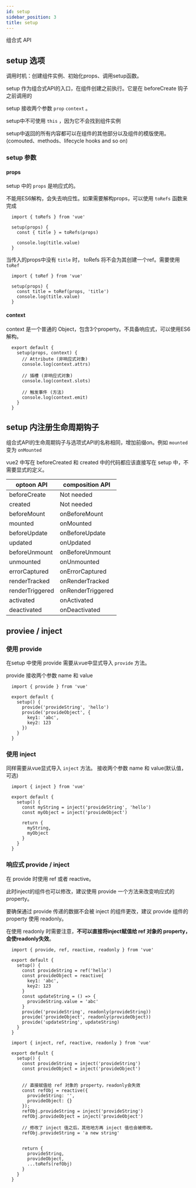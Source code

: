 ```yaml
---
id: setup
sidebar_position: 3
title: setup
---
```


组合式 API

<!-- ![vue2 组件逻辑](https://v3.cn.vuejs.org/images/options-api.png) -->

## setup 选项

调用时机：创建组件实例、初始化props、调用setup函数。

setup 作为组合式API的入口，在组件创建之前执行。它是在 beforeCreate 钩子之前调用的

setup 接收两个参数 `prop` `context` 。

setup中不可使用 `this` ，因为它不会找到组件实例

setup中返回的所有内容都可以在组件的其他部分以及组件的模版使用。(comouted、methods、lifecycle hooks and so on)

### setup 参数

#### props

  setup 中的 `props` 是响应式的。

  不能用ES6解构，会失去响应性。如果需要解构props，可以使用 `toRefs` 函数来完成

  ```
    import { toRefs } from 'vue'

    setup(props) {
      const { title } = toRefs(props)

      console.log(title.value)
    }
  ```

  当传入的props中没有 `title` 时， toRefs 将不会为其创建一个ref。需要使用 `toRef`

  ```
    import { toRef } from 'vue'
    
    setup(props) {
      const title = toRef(props, 'title')
      console.log(title.value)
    }
  ```
#### context

  context 是一个普通的 Object，包含3个property。不具备响应式，可以使用ES6解构。
  ```
    export default {
      setup(props, context) {
        // Attribute (非响应式对象)
        console.log(context.attrs)

        // 插槽 (非响应式对象)
        console.log(context.slots)

        // 触发事件 (方法)
        console.log(context.emit)
      }
    }
  ```

## setup 内注册生命周期钩子

组合式API的生命周期钩子与选项式API的名称相同，增加前缀on。例如 `mounted` 变为 `onMounted`

vue2 中写在 beforeCreated 和 created 中的代码都应该直接写在 setup 中，不需要显式的定义。

  | optoon API | composition API |
  | ---- | ---- |
  | beforeCreate | Not needed |
  | created | Not needed |
  | beforeMount | onBeforeMount |
  | mounted | onMounted |
  | beforeUpdate | onBeforeUpdate |
  | updated | onUpdated |
  | beforeUnmount | onBeforeUnmount |
  | unmounted | onUnmounted |
  | errorCaptured | onErrorCaptured |
  | renderTracked | onRenderTracked |
  | renderTriggered | onRenderTriggered |
  | activated | onActivated |
  | deactivated | onDeactivated |

## proviee / inject

### 使用 provide

在setup 中使用 provide 需要从vue中显式导入 `provide` 方法。

provide 接收两个参数 name 和 value

```
  import { provide } from 'vue'

  export default {
    setup() {
      provide('provideString', 'hello')
      provide('provideObject', {
        key1: 'abc',
        key2: 123
      })
    }
  }

```

### 使用 inject

同样需要从vue显式导入 `inject` 方法。 接收两个参数 name 和 value(默认值，可选)

```
  import { inject } from 'vue'

  export default {
    setup() {
      const myString = inject('provideString', 'hello')
      const myObject = inject('provideObject')

      return {
        myString, 
        myObject
      }
    }
  }
```

### 响应式 provide / inject

在 provide 时使用 ref 或者 reactive。

此时inject的组件也可以修改，建议使用 provide 一个方法来改变响应式的property。

要确保通过 provide 传递的数据不会被 inject 的组件更改，建议 provide 组件的 property 使用 readonly。

在使用 readonly 时需要注意，**不可以直接将inject赋值给 ref 对象的 property，会使readonly失效**。

```
  import { provide, ref, reactive, readonly } from 'vue'

  export default {
    setup() {
      const provideString = ref('hello')
      const provideObject = reactive{
        key1: 'abc',
        key2: 123
      }
      const updateString = () => {
        provideString.value = 'abc'
      }
      provide('provideString', readonly(provideString))
      provide('provideObject', readonly(provideObject))
      provide('updateString', updateString)
    }
  }

```

```
  import { inject, ref, reactive, readonly } from 'vue'

  export default {
    setup() {
      const provideString = inject('provideString')
      const provideObject = inject('provideObject')


      // 直接赋值给 ref 对象的 property，readonly会失效
      const refObj = reactive({
        provideString: '',
        provideObject: {}
      });
      refObj.provideString = inject('provideString')
      refObj.provideObject = inject('provideObject')

      // 修改了 inject 值之后，其他地方再 inject 值也会被修改。
      refObj.provideString = 'a new string'

      
      return {
        provideString,
        provideObject,
        ...toRefs(refObj)
      }
    }
  }

```
